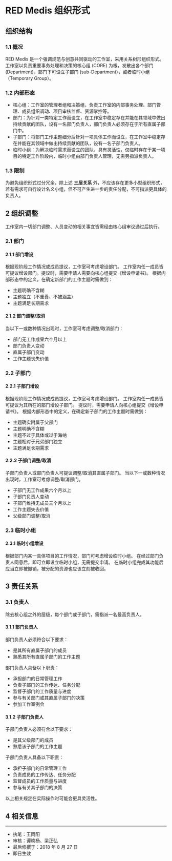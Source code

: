 # RED Medis 组织形式

## 组织结构
### 1.1 概况
RED Medis 是一个强调规范与创意共同驱动的工作室，采用关系树形组织形式。工作室以负责重要事务处理和决策的核心组 (CORE) 为根，发散出各个部门 (Department)，部门下可设立子部门 (sub-Department），或者临时小组（Temporary Group）。
### 1.2 内部形态
* 核心组：工作室的管理者组和决策组，负责工作室的内部事务处理、部门管理、成员组织调动、项目审核监督、资源掌控等。
* 部门：为针对一类特定工作而设立，在工作室中稳定存在并能在其领域中做出持续贡献的团队，设有一名部门负责人，部门负责人必须存在于所有直属子部门中。
* 子部门：将部门工作主题细分后针对一项具体工作而设立，在工作室中稳定存在并能在其领域中做出持续贡献的团队，设有一名子部门负责人。
* 临时小组：为解决临时需求而设立的团队，具有灵活性，仅临时存在于某一项目的特定工作阶段内，临时小组由部门负责人管理，无需另指派负责人。
### 1.3 限制
为避免组织形式过分冗余，除上述 **三层关系** 外，不应该存在更多小型组织形式，若有需求可自行设计名义小组，但不可产生进一步的责任分配，不可指派更具体的负责人。

## 2 组织调整
工作室内一切部门调整、人员变动的相关事宜皆需经由核心组审议通过后执行。
### 2.1 部门
#### 2.1.1 部门增设
根据现阶段工作情况或成员提议，工作室可考虑增设部门。
工作室内任一成员皆可提议增设部门。提议时，需要申请人需要向核心组提交《增设申请书》。
根据内部形态中的定义，在确定新部门的工作主题时需做到：

* 主题明确不含糊
* 主题独立（不重叠、不被涵盖）
* 主题满足长期需求

#### 2.1.2 部门调整/取消
当以下一或数种情况出现时，工作室可考虑调整/取消部门：

* 部门无工作成果六个月以上
* 部门负责人变动
* 直属子部门变动
* 工作主题丧失价值

### 2.2 子部门
#### 2.2.1 子部门增设
根据现阶段工作情况或成员提议，工作室可考虑增设部门。
工作室内任一成员皆可提议为其所在的部门增设子部门。
提议时，需要申请人向核心组提交《增设申请书》。
根据内部形态中的定义，在确定新子部门的工作主题时需做到：

* 主题确实附属于父部门
* 主题明确不含糊
* 主题不过于具体或过于海纳
* 主题相对于兄弟部门独立
* 主题满足长期需求

#### 2.2.2 子部门调整/取消
子部门负责人或部门负责人可提议调整/取消其直属子部门。
当以下一或数种情况出现时，工作室可考虑调整/取消部门。

- 子部门无工作成果六个月以上
- 子部门负责人变动
- 子部门维持无成员三个月以上
- 工作主题失去价值
- 父级部门调整/取消

### 2.3 临时小组
#### 2.3.1 临时小组增设
根据部门内某一具体项目的工作情况，部门可考虑增设临时小组。
在经过部门负责人同意后，即可立即设立临时小组，无需提交申请。
在临时小组完成其功能后应当立即被撤销，被分配的资源也应该立刻被收回。

## 3 责任关系
### 3.1 负责人
除去核心组之外的层级，每个部门或子部门，需指派一名最高负责人。

#### 3.1.1 部门负责人
部门负责人必须符合以下要求：
- 是其所有直属子部门的成员
- 熟悉其所有直属子部门的工作主题

部门负责人具备以下职责：
- 承担部门的日常管理工作
- 负责子部门的工作传达、任务分配
- 监督子部门的工作质量与进度
- 参与有关部门或其直属子部门的决策
- 参加工作室例会

#### 3.1.2 子部门负责人
子部门负责人必须符合以下要求：
- 是其父级部门的成员
- 熟悉该子部门的工作主题

子部门负责人具备以下职责：
- 承担子部门的日常管理工作
- 负责成员的工作传达、任务分配
- 监督成员的工作质量与进度
- 参与有关其子部门的决策

以上相关规定在实际操作时可能会更具灵活性。

## 4 相关信息
- - - -
- 执笔：王雨阳
- 审核：谭晓杨、梁正弘
- 最后修撰于：2018 年 8 月 27 日
- 即日生效
